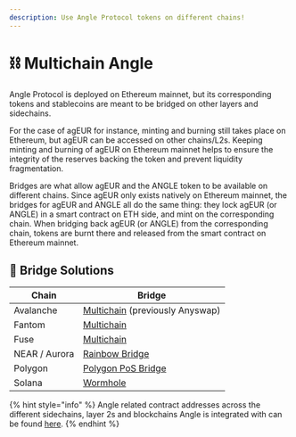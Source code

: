 ```yaml
---
description: Use Angle Protocol tokens on different chains!
---
```


# ⛓ Multichain Angle

Angle Protocol is deployed on Ethereum mainnet, but its corresponding tokens and stablecoins are meant to be bridged on other layers and sidechains.

For the case of agEUR for instance, minting and burning still takes place on Ethereum, but agEUR can be accessed on other chains/L2s. Keeping minting and burning of agEUR on Ethereum mainnet helps to ensure the integrity of the reserves backing the token and prevent liquidity fragmentation.

Bridges are what allow agEUR and the ANGLE token to be available on different chains. Since agEUR only exists natively on Ethereum mainnet, the bridges for agEUR and ANGLE all do the same thing: they lock agEUR (or ANGLE) in a smart contract on ETH side, and mint on the corresponding chain. When bridging back agEUR (or ANGLE) from the corresponding chain, tokens are burnt there and released from the smart contract on Ethereum mainnet.

## 🌉 Bridge Solutions

| Chain         | Bridge                                                                 |
| ------------- | ---------------------------------------------------------------------- |
| Avalanche     | [Multichain](https://app.multichain.org/#/router) (previously Anyswap) |
| Fantom        | [Multichain](https://app.multichain.org/#/router)                      |
| Fuse          | [Multichain](https://app.multichain.org/#/router)                      |
| NEAR / Aurora | [Rainbow Bridge](https://rainbowbridge.app/transfer)                   |
| Polygon       | [Polygon PoS Bridge](https://wallet.polygon.technology/bridge/)        |
| Solana        | [Wormhole](https://wormholebridge.com/#/transfer)                      |

{% hint style="info" %}
Angle related contract addresses across the different sidechains, layer 2s and blockchains Angle is integrated with can be found [here](https://developers.angle.money/protocol-overview/smart-contracts/sidechains-layer2s-contracts).
{% endhint %}
